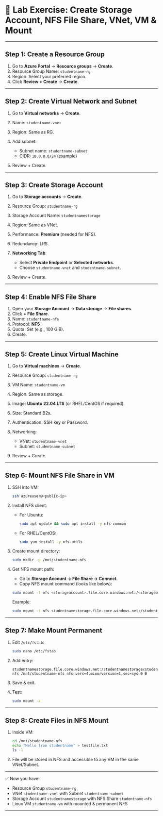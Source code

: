 
# 🔹 Lab Exercise: Create Storage Account, NFS File Share, VNet, VM & Mount

---

## **Step 1: Create a Resource Group**

1. Go to **Azure Portal** → **Resource groups** → **Create**.
2. Resource Group Name: `studentname-rg`
3. Region: Select your preferred region.
4. Click **Review + Create** → **Create**.

---

## **Step 2: Create Virtual Network and Subnet**

1. Go to **Virtual networks** → **Create**.
2. Name: `studentname-vnet`
3. Region: Same as RG.
4. Add subnet:

   * Subnet name: `studentname-subnet`
   * CIDR: `10.0.0.0/24` (example)
5. Review + Create.

---

## **Step 3: Create Storage Account**

1. Go to **Storage accounts** → **Create**.
2. Resource Group: `studentname-rg`
3. Storage Account Name: `studentnamestorage`
4. Region: Same as VNet.
5. Performance: **Premium** (needed for NFS).
6. Redundancy: LRS.
7. **Networking Tab**:

   * Select **Private Endpoint** or **Selected networks**.
   * Choose `studentname-vnet` and `studentname-subnet`.
8. Review + Create.

---

## **Step 4: Enable NFS File Share**

1. Open your **Storage Account** → **Data storage** → **File shares**.
2. Click **+ File Share**.
3. Name: `studentname-nfs`
4. Protocol: **NFS**
5. Quota: Set (e.g., 100 GiB).
6. Create.

---

## **Step 5: Create Linux Virtual Machine**

1. Go to **Virtual machines** → **Create**.
2. Resource Group: `studentname-rg`
3. VM Name: `studentname-vm`
4. Region: Same as storage.
5. Image: **Ubuntu 22.04 LTS** (or RHEL/CentOS if required).
6. Size: Standard B2s.
7. Authentication: SSH key or Password.
8. Networking:

   * VNet: `studentname-vnet`
   * Subnet: `studentname-subnet`
9. Review + Create.

---

## **Step 6: Mount NFS File Share in VM**

1. SSH into VM:

   ```bash
   ssh azureuser@<public-ip>
   ```
2. Install NFS client:

   * For Ubuntu:

     ```bash
     sudo apt update && sudo apt install -y nfs-common
     ```
   * For RHEL/CentOS:

     ```bash
     sudo yum install -y nfs-utils
     ```
3. Create mount directory:

   ```bash
   sudo mkdir -p /mnt/studentname-nfs
   ```
4. Get NFS mount path:

   * Go to **Storage Account → File Share → Connect**.
   * Copy NFS mount command (looks like below):

   ```bash
   sudo mount -t nfs <storageaccount>.file.core.windows.net:/<storageaccount>/<sharename> /mnt/studentname-nfs -o vers=4,minorversion=1,sec=sys
   ```

   Example:

   ```bash
   sudo mount -t nfs studentnamestorage.file.core.windows.net:/studentnamestorage/studentname-nfs /mnt/studentname-nfs -o vers=4,minorversion=1,sec=sys
   ```

---

## **Step 7: Make Mount Permanent**

1. Edit `/etc/fstab`:

   ```bash
   sudo nano /etc/fstab
   ```
2. Add entry:

   ```
   studentnamestorage.file.core.windows.net:/studentnamestorage/studentname-nfs /mnt/studentname-nfs nfs vers=4,minorversion=1,sec=sys 0 0
   ```
3. Save & exit.
4. Test:

   ```bash
   sudo mount -a
   ```

---

## **Step 8: Create Files in NFS Mount**

1. Inside VM:

   ```bash
   cd /mnt/studentname-nfs
   echo "Hello from studentname" > testfile.txt
   ls -l
   ```

2. File will be stored in NFS and accessible to any VM in the same VNet/Subnet.

---

✅ Now you have:

* Resource Group `studentname-rg`
* VNet `studentname-vnet` with Subnet `studentname-subnet`
* Storage Account `studentnamestorage` with NFS Share `studentname-nfs`
* Linux VM `studentname-vm` with mounted & permanent NFS

---
